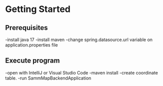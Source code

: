 # Getting Started

## Prerequisites

-install java 17
-install maven
-change spring.datasource.url variable on application.properties file

## Execute program

-open with IntelliJ or Visual Studio Code
-maven install
-create coordinate table.
-run SammMapBackendApplication


